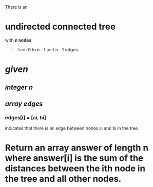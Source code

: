 There is an 
# **undirected** **connected** **tree** 
with **n nodes**  
> from **0 to n - 1** and **n - 1** **edges**.

# *given* 
## *integer n* 
## *array edges* 
 ### edges[i] = [ai, bi] 
 indicates that there is an edge between nodes ai and bi in the tree.

# Return an array answer of length n where answer[i] is the sum of the distances between the ith node in the tree and all other nodes.

